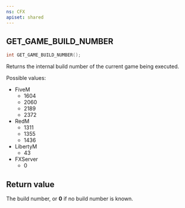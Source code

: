 ```yaml
---
ns: CFX
apiset: shared
---
```

## GET_GAME_BUILD_NUMBER

```c
int GET_GAME_BUILD_NUMBER();
```

Returns the internal build number of the current game being executed.

Possible values:

* FiveM
  * 1604
  * 2060
  * 2189
  * 2372
* RedM
  * 1311
  * 1355
  * 1436
* LibertyM
  * 43
* FXServer
  * 0

## Return value
The build number, or **0** if no build number is known.